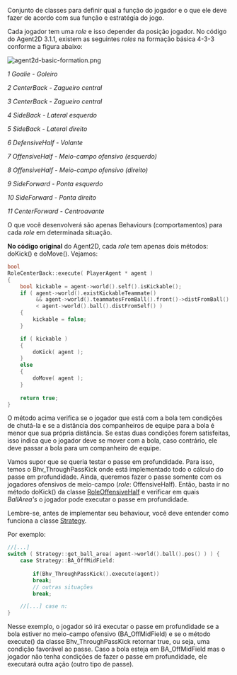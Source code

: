 Conjunto de classes para definir qual a função do jogador e o que ele deve fazer de acordo com sua função e estratégia do jogo.

Cada jogador tem uma _role_ e isso depender da posição jogador. No código do Agent2D 3.1.1, existem as seguintes _roles_ na formação básica 4-3-3 conforme a figura abaixo:

![agent2d-basic-formation.png](https://github.com/RoboCup2D/tutorial/raw/master/images/agent2d-basic-formation.png)

_1 Goalie - Goleiro_

_2 CenterBack - Zagueiro central_

_3 CenterBack - Zagueiro central_

_4 SideBack - Lateral esquerdo_

_5 SideBack - Lateral direito_

_6 DefensiveHalf - Volante_

_7 OffensiveHalf - Meio-campo ofensivo (esquerdo)_

_8 OffensiveHalf - Meio-campo ofensivo (direito)_

_9 SideForward - Ponta esquerdo_

_10 SideForward - Ponta direito_

_11 CenterForward - Centroavante_



O que você desenvolverá são apenas Behaviours (comportamentos) para cada _role_ em determinada situação. 

**No código original** do Agent2D, cada _role_ tem apenas dois métodos: doKick() e doMove(). Vejamos:
```cpp
bool
RoleCenterBack::execute( PlayerAgent * agent )
{
    bool kickable = agent->world().self().isKickable();
    if ( agent->world().existKickableTeammate()
         && agent->world().teammatesFromBall().front()->distFromBall()
         < agent->world().ball().distFromSelf() )
    {
        kickable = false;
    }

    if ( kickable )
    {
        doKick( agent );
    }
    else
    {
        doMove( agent );
    }
    
    return true;
}
```
O método acima verifica se o jogador que está com a bola tem condições de chutá-la e se a distância dos companheiros de equipe para a bola é menor que sua própria distância. Se estas duas condições forem satisfeitas, isso indica que o jogador deve se mover com a bola, caso contrário, ele deve passar a bola para um companheiro de equipe.

Vamos supor que se queria testar o passe em profundidade. Para isso, temos o Bhv_ThroughPassKick onde está implementado todo o cálculo do passe em profundidade.
Ainda, queremos fazer o passe somente com os jogadores ofensivos de meio-campo (_role_: OffensiveHalf). Então, basta ir no método doKick() da classe [RoleOffensiveHalf](https://github.com/RoboCup2D/tutorial/blob/master/sections/RoleOffensiveHalf.md) e verificar em quais _BallArea's_ o jogador pode executar o passe em profundidade. 

Lembre-se, antes de implementar seu behaviour, você deve entender como funciona a classe [Strategy](https://github.com/RoboCup2D/tutorial/blob/master/sections/Strategy.md).

Por exemplo:
```cpp
//[...]
switch ( Strategy::get_ball_area( agent->world().ball().pos() ) ) {
    case Strategy::BA_OffMidField:
       
        if(Bhv_ThroughPassKick().execute(agent))
	    break;
        // outras situações
        break;

    //[...] case n:
}
```
Nesse exemplo, o jogador só irá executar o passe em profundidade se a bola estiver no meio-campo ofensivo (BA_OffMidField) e se o método execute() da classe Bhv_ThroughPassKick retornar true, ou seja, uma condição favorável ao passe. Caso a bola esteja em BA_OffMidField mas o jogador não tenha condições de fazer o passe em profundidade, ele executará outra ação (outro tipo de passe).
